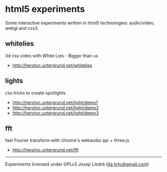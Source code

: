 html5 experiments
=================

Some interactive experiments written in html5 technologies: audio/video, webgl and css3.

whitelies
---------

3d css video with White Lies - Bigger than us

 * http://herotyc.untergrund.net/whitelies

lights
------

css tricks to create spotlights

 * http://herotyc.untergrund.net/light/demo1
 * http://herotyc.untergrund.net/light/demo2
 * http://herotyc.untergrund.net/light/demo3

fft
---

fast Fourier transform with chrome's webaudio api + three.js

 * http://herotyc.untergrund.net/fft

--- 

Experiments licensed under GPLv3
Josep Llodrà (jlg.hrtc@gmail.com)
